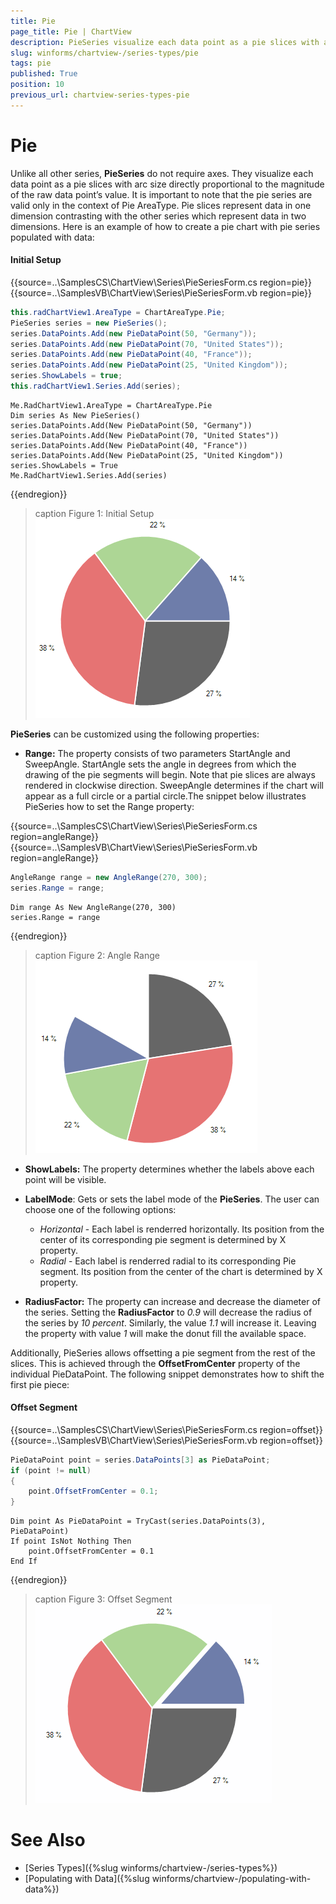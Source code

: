 ```yaml
---
title: Pie
page_title: Pie | ChartView
description: PieSeries visualize each data point as a pie slices with arc size directly proportional to the magnitude of the raw data point’s value
slug: winforms/chartview-/series-types/pie
tags: pie
published: True
position: 10
previous_url: chartview-series-types-pie
---
```


# Pie

Unlike all other series, __PieSeries__ do not require axes. They visualize each data point as a pie slices with arc size directly proportional to the magnitude of the raw data point’s value. It is important to note that the pie series are valid only in the context of Pie AreaType. Pie slices represent data in one dimension contrasting with the other series which represent data in two dimensions. Here is an example of how to create a pie chart with pie series populated with data:

#### Initial Setup

{{source=..\SamplesCS\ChartView\Series\PieSeriesForm.cs region=pie}} 
{{source=..\SamplesVB\ChartView\Series\PieSeriesForm.vb region=pie}} 

````C#
this.radChartView1.AreaType = ChartAreaType.Pie;
PieSeries series = new PieSeries();
series.DataPoints.Add(new PieDataPoint(50, "Germany"));
series.DataPoints.Add(new PieDataPoint(70, "United States"));
series.DataPoints.Add(new PieDataPoint(40, "France"));
series.DataPoints.Add(new PieDataPoint(25, "United Kingdom"));
series.ShowLabels = true;
this.radChartView1.Series.Add(series);

````
````VB.NET
Me.RadChartView1.AreaType = ChartAreaType.Pie
Dim series As New PieSeries()
series.DataPoints.Add(New PieDataPoint(50, "Germany"))
series.DataPoints.Add(New PieDataPoint(70, "United States"))
series.DataPoints.Add(New PieDataPoint(40, "France"))
series.DataPoints.Add(New PieDataPoint(25, "United Kingdom"))
series.ShowLabels = True
Me.RadChartView1.Series.Add(series)

````

{{endregion}} 

>caption Figure 1: Initial Setup
![chartview-series-types-pie001](images/chartview-series-types-pie001.png)

__PieSeries__ can be customized using the following properties:        

* __Range:__ The property consists of two parameters StartAngle and SweepAngle. StartAngle sets the angle in degrees from which the drawing of the pie segments will begin. Note that pie slices are always rendered in clockwise direction. SweepAngle determines if the chart will appear as a full circle or a partial circle.The snippet below illustrates PieSeries how to set the Range property: 

{{source=..\SamplesCS\ChartView\Series\PieSeriesForm.cs region=angleRange}} 
{{source=..\SamplesVB\ChartView\Series\PieSeriesForm.vb region=angleRange}} 

````C#
AngleRange range = new AngleRange(270, 300);
series.Range = range;

````
````VB.NET
Dim range As New AngleRange(270, 300)
series.Range = range

````

{{endregion}}

>caption Figure 2: Angle Range
![](images/chartview-series-types-pie002.png)

* __ShowLabels:__ The property determines whether the labels above each point will be visible.

* __LabelMode__: Gets or sets the label mode of the __PieSeries__. The user can choose one of the following options: 
    - *Horizontal* - Each label is renderred horizontally. Its position from the center of its corresponding pie segment is determined by X property.
    - *Radial* - Each label is renderred radial to its corresponding Pie segment. Its position from the center of the chart is determined by X property.

* __RadiusFactor:__ The property can increase and decrease the diameter of the series. Setting the __RadiusFactor__ to *0.9* will decrease the radius of the series by *10 percent*. Similarly, the value *1.1* will increase it. Leaving the property with value *1* will make the donut fill the available space.            

Additionally, PieSeries allows offsetting a pie segment from the rest of the slices. This is achieved through the __OffsetFromCenter__ property of the individual PieDataPoint. The following snippet demonstrates how to shift the first pie piece: 

#### Offset Segment

{{source=..\SamplesCS\ChartView\Series\PieSeriesForm.cs region=offset}} 
{{source=..\SamplesVB\ChartView\Series\PieSeriesForm.vb region=offset}} 

````C#
PieDataPoint point = series.DataPoints[3] as PieDataPoint;
if (point != null)
{
    point.OffsetFromCenter = 0.1;
}

````
````VB.NET
Dim point As PieDataPoint = TryCast(series.DataPoints(3), PieDataPoint)
If point IsNot Nothing Then
    point.OffsetFromCenter = 0.1
End If

````

{{endregion}} 

>caption Figure 3: Offset Segment
![chartview-series-types-pie003](images/chartview-series-types-pie003.png)

# See Also

* [Series Types]({%slug winforms/chartview-/series-types%})
* [Populating with Data]({%slug winforms/chartview-/populating-with-data%})